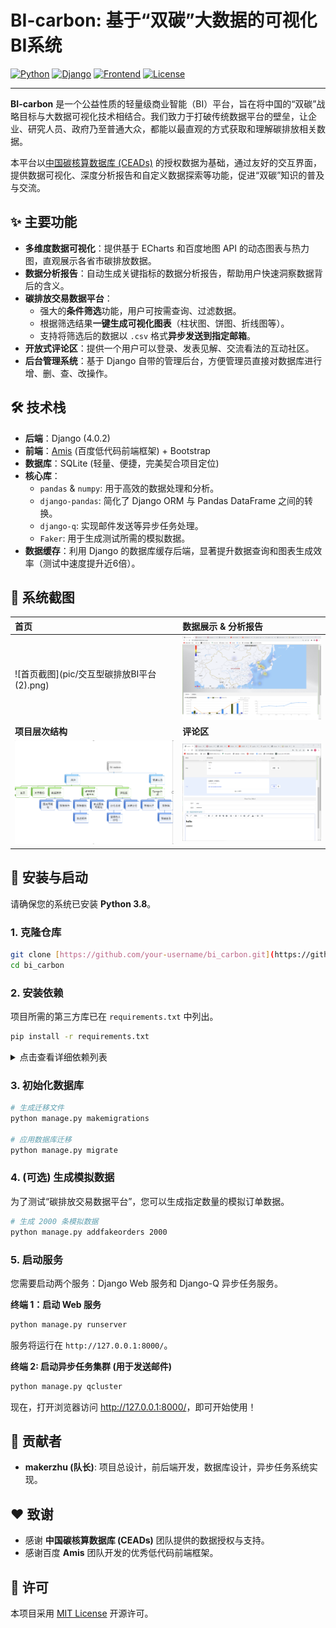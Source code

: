 # BI-carbon: 基于“双碳”大数据的可视化BI系统

[![Python](https://img.shields.io/badge/Python-3.8-blue.svg)](https://www.python.org/)
[![Django](https://img.shields.io/badge/Django-4.0.2-green.svg)](https://www.djangoproject.com/)
[![Frontend](https://img.shields.io/badge/Frontend-Amis%20%26%20Bootstrap-purple.svg)](https://aisuda.bce.baidu.com/amis/zh-CN/docs/index)
[![License](https://img.shields.io/badge/License-MIT-brightgreen.svg)](https://opensource.org/licenses/MIT)

---

**BI-carbon** 是一个公益性质的轻量级商业智能（BI）平台，旨在将中国的“双碳”战略目标与大数据可视化技术相结合。我们致力于打破传统数据平台的壁垒，让企业、研究人员、政府乃至普通大众，都能以最直观的方式获取和理解碳排放相关数据。

本平台以[中国碳核算数据库 (CEADs)](https://www.ceads.net.cn/) 的授权数据为基础，通过友好的交互界面，提供数据可视化、深度分析报告和自定义数据探索等功能，促进“双碳”知识的普及与交流。

## ✨ 主要功能

* **多维度数据可视化**：提供基于 ECharts 和百度地图 API 的动态图表与热力图，直观展示各省市碳排放数据。
* **数据分析报告**：自动生成关键指标的数据分析报告，帮助用户快速洞察数据背后的含义。
* **碳排放交易数据平台**：
    * 强大的**条件筛选**功能，用户可按需查询、过滤数据。
    * 根据筛选结果**一键生成可视化图表**（柱状图、饼图、折线图等）。
    * 支持将筛选后的数据以 `.csv` 格式**异步发送到指定邮箱**。
* **开放式评论区**：提供一个用户可以登录、发表见解、交流看法的互动社区。
* **后台管理系统**：基于 Django 自带的管理后台，方便管理员直接对数据库进行增、删、查、改操作。

## 🛠️ 技术栈

* **后端**：Django (4.0.2)
* **前端**：[Amis](https://aisuda.bce.baidu.com/amis/zh-CN/docs/index) (百度低代码前端框架) + Bootstrap
* **数据库**：SQLite (轻量、便捷，完美契合项目定位)
* **核心库**：
    * `pandas` & `numpy`: 用于高效的数据处理和分析。
    * `django-pandas`: 简化了 Django ORM 与 Pandas DataFrame 之间的转换。
    * `django-q`: 实现邮件发送等异步任务处理。
    * `Faker`: 用于生成测试所需的模拟数据。
* **数据缓存**：利用 Django 的数据库缓存后端，显著提升数据查询和图表生成效率（测试中速度提升近6倍）。

## 📸 系统截图

| 首页                                       | 数据展示 & 分析报告                               |
| :----------------------------------------- | :------------------------------------------------ |
| ![首页截图](pic/交互型碳排放BI平台 (2).png)      | ![数据展示截图](pic/数据展示.png)    |
| **项目层次结构** | **评论区** |
| ![碳交易平台截图](pic/项目层次结构.png) | ![评论区截图](pic/评论区.png) |

## 🚀 安装与启动

请确保您的系统已安装 **Python 3.8**。

### 1. 克隆仓库

```bash
git clone [https://github.com/your-username/bi_carbon.git](https://github.com/your-username/bi_carbon.git)
cd bi_carbon
```

### 2. 安装依赖

项目所需的第三方库已在 `requirements.txt` 中列出。

```bash
pip install -r requirements.txt
```

<details>
<summary>点击查看详细依赖列表</summary>

| Package       | Version  |
| :------------ | :------- |
| datetime      | 4.4      |
| django        | 4.0.2    |
| django_pandas | 0.6.6    |
| django-q      | 1.3.9    |
| Faker         | 13.3.1   |
| numpy         | 1.19.3   |
| pandas        | 1.4.1    |
| pytz          | 2021.3   |
| uuid          | 1.30     |
| yagmail       | 0.15.277 |

</details>

### 3. 初始化数据库

```bash
# 生成迁移文件
python manage.py makemigrations

# 应用数据库迁移
python manage.py migrate
```

### 4. (可选) 生成模拟数据

为了测试“碳排放交易数据平台”，您可以生成指定数量的模拟订单数据。

```bash
# 生成 2000 条模拟数据
python manage.py addfakeorders 2000
```

### 5. 启动服务

您需要启动两个服务：Django Web 服务和 Django-Q 异步任务服务。

**终端 1：启动 Web 服务**

```bash
python manage.py runserver
```

服务将运行在 `http://127.0.0.1:8000/`。

**终端 2: 启动异步任务集群 (用于发送邮件)**

```bash
python manage.py qcluster
```

现在，打开浏览器访问 <http://127.0.0.1:8000/>，即可开始使用！

## 🤝 贡献者

* **makerzhu (队长)**: 项目总设计，前后端开发，数据库设计，异步任务系统实现。

## ❤️ 致谢

* 感谢 **中国碳核算数据库 (CEADs)** 团队提供的数据授权与支持。
* 感谢百度 **Amis** 团队开发的优秀低代码前端框架。

## 📄 许可

本项目采用 [MIT License](https://opensource.org/licenses/MIT) 开源许可。
